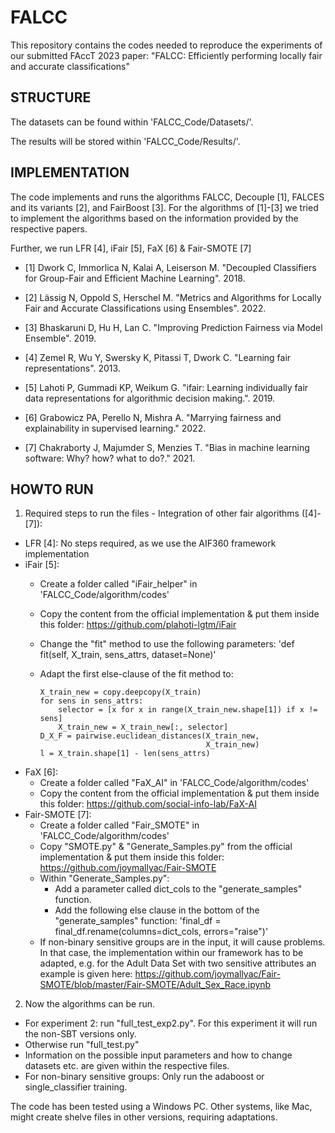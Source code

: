 # FALCC

This repository contains the codes needed to reproduce the experiments of our submitted FAccT 2023 paper:
"FALCC: Efficiently performing locally fair and accurate classifications"


## STRUCTURE

The datasets can be found within 'FALCC_Code/Datasets/'.

The results will be stored within 'FALCC_Code/Results/'.


## IMPLEMENTATION

The code implements and runs the algorithms FALCC, Decouple [1], FALCES and its variants [2], and FairBoost [3].
For the algorithms of [1]-[3] we tried to implement the algorithms based on the information provided by the respective papers.

Further, we run LFR [4], iFair [5], FaX [6] & Fair-SMOTE [7]

- [1] Dwork C, Immorlica N, Kalai A, Leiserson M. "Decoupled Classifiers for Group-Fair
    and Efficient Machine Learning". 2018.

- [2] Lässig N, Oppold S, Herschel M. "Metrics and Algorithms for Locally Fair and Accurate Classifications using Ensembles". 2022.
    
- [3] Bhaskaruni D, Hu H, Lan C. "Improving Prediction Fairness via Model Ensemble". 2019.

- [4] Zemel R, Wu Y, Swersky K, Pitassi T, Dwork C. "Learning fair representations". 2013.

- [5] Lahoti P, Gummadi KP, Weikum G. "ifair: Learning individually fair data representations for algorithmic decision making.". 2019.

- [6] Grabowicz PA, Perello N, Mishra A. "Marrying fairness and explainability in supervised learning." 2022.

- [7] Chakraborty J, Majumder S, Menzies T. "Bias in machine learning software: Why? how? what to do?." 2021.


## HOWTO RUN

1. Required steps to run the files - Integration of other fair algorithms ([4]-[7]):
- LFR [4]: No steps required, as we use the AIF360 framework implementation
- iFair [5]:
  - Create a folder called "iFair_helper" in 'FALCC_Code/algorithm/codes'
  - Copy the content from the official implementation & put them inside this folder: https://github.com/plahoti-lgtm/iFair
  - Change the "fit" method to use the following parameters: 'def fit(self, X_train, sens_attrs, dataset=None)'
  - Adapt the first else-clause of the fit method to:
  
        X_train_new = copy.deepcopy(X_train)
        for sens in sens_attrs:
            selector = [x for x in range(X_train_new.shape[1]) if x != sens]
            X_train_new = X_train_new[:, selector]
        D_X_F = pairwise.euclidean_distances(X_train_new,
                                             X_train_new)
        l = X_train.shape[1] - len(sens_attrs)
        
- FaX [6]:
  - Create a folder called "FaX_AI" in 'FALCC_Code/algorithm/codes'
  - Copy the content from the official implementation & put them inside this folder: https://github.com/social-info-lab/FaX-AI
- Fair-SMOTE [7]:
  - Create a folder called "Fair_SMOTE" in 'FALCC_Code/algorithm/codes'
  - Copy "SMOTE.py" & "Generate_Samples.py" from the official implementation & put them inside this folder: https://github.com/joymallyac/Fair-SMOTE
  - Within "Generate_Samples.py":
    - Add a parameter called dict_cols to the "generate_samples" function.
    - Add the following else clause in the bottom of the "generate_samples" function: 'final_df = final_df.rename(columns=dict_cols, errors="raise")'
  - If non-binary sensitive groups are in the input, it will cause problems. In that case, the implementation within our framework has to be adapted,
    e.g. for the Adult Data Set with two sensitive attributes an example is given here: https://github.com/joymallyac/Fair-SMOTE/blob/master/Fair-SMOTE/Adult_Sex_Race.ipynb

2. Now the algorithms can be run. 
- For experiment 2: run "full_test_exp2.py". For this experiment it will run the non-SBT versions only.
- Otherwise run "full_test.py"
- Information on the possible input parameters and how to change datasets etc. are given within the respective files.
- For non-binary sensitive groups: Only run the adaboost or single_classifier training.

The code has been tested using a Windows PC. Other systems, like Mac, might create shelve files in other versions, requiring adaptations.
